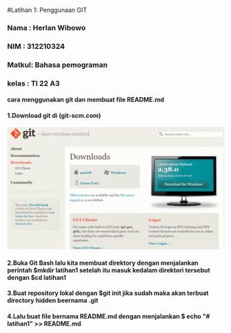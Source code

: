 
#Latihan 1: Penggunaan GIT
### Nama  : Herlan Wibowo
### NIM   : 312210324
### Matkul: Bahasa pemograman
### kelas : TI 22 A3
#### cara menggunakan git dan membuat file README.md
#### 1.Download git di (git-scm.com)
![Gambar 1](Screenshot/ss1.png)
#### 2.Buka Git Bash lalu kita membuat direktory dengan menjalankan perintah $mkdir latihan1 setelah itu masuk kedalam direktori tersebut dengan $cd latihan1
#### 3.Buat repository lokal dengan $git init jika sudah maka akan terbuat directory hidden beernama .git
#### 4.Lalu buat file bernama README.md dengan menjalankan $ echo "# latihan1" >> README.md
